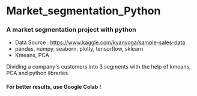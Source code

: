 # Market_segmentation_Python
### A market segmentation project with python

* Data Source : https://www.kaggle.com/kyanyoga/sample-sales-data
* pandas, numpy, seaborn, plotly, tensorflow, sklearn
* Kmeans, PCA

Dividing a company's customers into 3 segments with the help of kmeans, PCA and python libraries.

#### For better results, use Google Colab !
